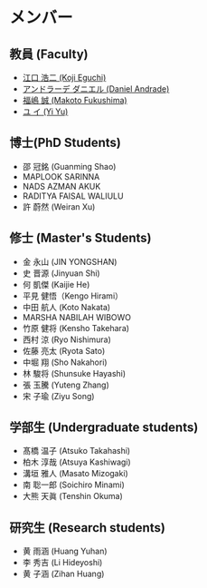 # メンバー

## 教員 (Faculty)
- [江口 浩二 (Koji Eguchi)](https://researchmap.jp/eguchi?lang=ja)
- [アンドラーデ ダニエル (Daniel Andrade)](https://seeds.office.hiroshima-u.ac.jp/profile/ja.80a89287f8ce0746520e17560c007669.html)
- [福嶋 誠 (Makoto Fukushima)](https://sites.google.com/site/mfukushimawebjp)
- [ユ イ (Yi Yu)](https://researchmap.jp/yiyu?lang=ja)

## 博士(PhD Students)
- 邵 冠銘 (Guanming Shao)
- MAPLOOK SARINNA
- NADS AZMAN AKUK
- RADITYA FAISAL WALIULU
- 許 蔚然 (Weiran Xu)

## 修士 (Master's Students)
- 金 永山 (JIN YONGSHAN)
- 史 晋源 (Jinyuan Shi)
- 何 凱傑 (Kaijie He)
- 平見 健悟（Kengo Hirami）
- 中田 航人 (Koto Nakata)
- MARSHA NABILAH WIBOWO	
- 竹原 健将 (Kensho Takehara)
- 西村 涼 (Ryo Nishimura)
- 佐藤 亮太 (Ryota Sato)
- 中堀 翔 (Sho Nakahori)
- 林 駿将 (Shunsuke Hayashi)
- 張 玉騰 (Yuteng Zhang)
- 宋 子瑜 (Ziyu Song)

## 学部生 (Undergraduate students)
- 髙橋 温子 (Atsuko Takahashi)
- 柏木 淳哉 (Atsuya Kashiwagi)
- 溝垣 雅人 (Masato Mizogaki)
- 南 聡一郎 (Soichiro Minami)
- 大熊 天眞 (Tenshin Okuma)

## 研究生 (Research students)
- 黄 雨涵 (Huang Yuhan)
- 李 秀吉 (Li Hideyoshi)
- 黄 子涵 (Zihan Huang)